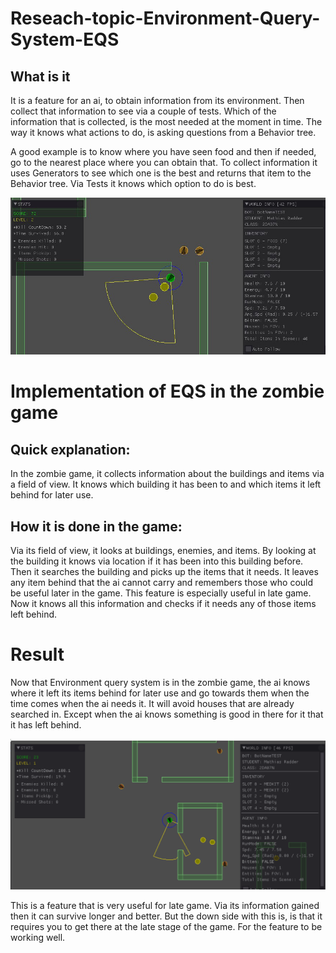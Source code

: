 # Reseach-topic-Environment-Query-System-EQS
 
 ## What is it
 
It is a feature for an ai, to obtain information from its environment. 
Then collect that information to see via a couple of tests. Which of the information that is collected, 
is the most needed at the moment in time. The way it knows what actions to do, is asking questions from a Behavior tree.

A good example is to know where you have seen food and then if needed, 
go to the nearest place where you can obtain that. 
To collect information it uses Generators to see which one is the best and returns that item to the Behavior tree. 
Via Tests it knows which option to do is best. 

![The ai sees items in a building](/Pictures/ZombieGettingItems.jpg)



# Implementation of EQS in the zombie game

## Quick explanation: 
In the zombie game, it collects information about the buildings and items via a field of view.
It knows which building it has been to and which items it left behind for later use.

## How it is done in the game: 
Via its field of view, it looks at buildings, enemies, and items. 
By looking at the building it knows via location if it has been into this building before. 
Then it searches the building and picks up the items that it needs.
It leaves any item behind that the ai cannot carry and remembers those who could be useful later in the game.
This feature is especially useful in late game. 
Now it knows all this information and checks if it needs any of those items left behind. 






# Result

Now that Environment query system is in the zombie game, 
the ai knows where it left its items behind for later use and go towards them when the time comes when the ai needs it. 
It will avoid houses that are already searched in. 
Except when the ai knows something is good in there for it that it has left behind. 

![The ai sees items in a building and picks the ones it needs](/Pictures/Getting_items.gif)

This is a feature that is very useful for late game. 
Via its information gained then it can survive longer and better.
But the down side with this is, is that it requires you to get there at the late stage of the game. For the feature to be working well.
